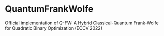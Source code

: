 # QuantumFrankWolfe
Official implementation of Q-FW: A Hybrid Classical-Quantum Frank-Wolfe for Quadratic Binary Optimization (ECCV 2022)
